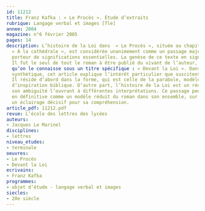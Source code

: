 ```yaml
---
id: 11212
title: Franz Kafka : « Le Procès ». Étude d’extraits
rubrique: Langage verbal et images [Tle]
annee: 2004
magazine: n°6 février 2005
pages: 14
description: L’histoire de la Loi dans  « Le Procès », située au chapitre IX, intitulé
  « À la cathédrale », est considérée unanimement comme un passage majeur du roman,
  porteur de significations essentielles. La genèse de ce texte en signale déjà l’importance.
  Il fut le seul de tout le roman à être publié du vivant de l’auteur, ce qui explique
  qu’on le connaisse sous un titre spécifique : « Devant la Loi ». Dans une étude
  synthétique, cet article explique l’intérêt particulier que suscitent ces pages.
  Il réside d’abord dans la forme, qui est celle de la parabole, modèle structurel
  d’inspiration biblique. D’autre part, l’histoire de la Loi est un récit polysémique,
  son ambiguïté l’ouvrant à différentes interprétations. Ce passage peut être considéré
  en définitive comme un modèle réduit du roman dans son ensemble, sur lequel il projette
  un éclairage décisif pour sa compréhension.
article_pdf: 11212.pdf
revue: L’école des lettres des lycées
auteurs:
- Jacques Le Marinel
disciplines:
- lettres
niveau_etudes:
- terminale
oeuvres:
- Le Procès
- Devant la Loi
ecrivains:
- Franz Kafka
programmes:
- objet d’étude - langage verbal et images
siecles:
- 20e siècle
---
```

